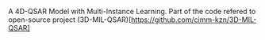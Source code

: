 A 4D-QSAR Model with Multi-Instance Learning. Part of the code refered to open-source project (3D-MIL-QSAR)[https://github.com/cimm-kzn/3D-MIL-QSAR]
